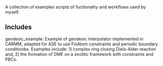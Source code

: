  A collection of examples scripts of fuctionality and workflows used by myself. 

 Includes
 --------
 geodesic_example: Example of geodesic interpolator implemented in CARMM, adapted for ASE to use FixAtom constraints and periodic boundary conditionbs. Examples include: 1) complex ring closing Diels-Alder reaction and, 2) the formation of DME on a zeolitic framework with constraints and PBCs.
